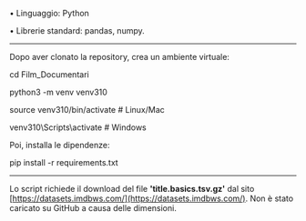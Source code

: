 • Linguaggio: Python

• Librerie standard: pandas, numpy.

---

Dopo aver clonato la repository, crea un ambiente virtuale:

cd Film_Documentari

python3 -m venv venv310

source venv310/bin/activate  # Linux/Mac

venv310\Scripts\activate  # Windows

Poi, installa le dipendenze:

pip install -r requirements.txt

---

Lo script richiede il download del file **'title.basics.tsv.gz'** dal sito [https://datasets.imdbws.com/](https://datasets.imdbws.com/). Non è stato caricato su GitHub a causa delle dimensioni.

